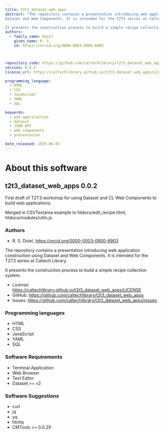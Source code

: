 ```yaml
---
title: t2t3_dataset_web_apps
abstract: "The repository contains a presentation introducing web application construction using
Dataset and Web Components. It is intended for the T2T3 series at Caltech Library.

It presents the construction process to build a simple recipe collection system."
authors:
  - family_name: Doiel
    given_name: R. S.
    id: https://orcid.org/0000-0003-0900-6903



repository_code: https://github.com/caltechlibrary/t2t3_dataset_web_apps
version: 0.0.2
license_url: https://caltechlibrary.github.io/t2t3_dataset_web_apps/LICENSE

programming_language:
  - HTML
  - CSS
  - JavaScript
  - YAML
  - SQL

keywords:
  - web applicaitons
  - dataset
  - JSON API
  - web components
  - presentation

date_released: 2025-06-03
---
```


About this software
===================

## t2t3_dataset_web_apps 0.0.2

First draft of T2T3 workshop for using Dataset and CL Web Components to build web applications.

Merged in CSVTextarea example to htdocs/edit_recipe.html, htdocs/modules/utils.js.

### Authors

- R. S. Doiel, <https://orcid.org/0000-0003-0900-6903>






The repository contains a presentation introducing web application construction using
Dataset and Web Components. It is intended for the T2T3 series at Caltech Library.

It presents the construction process to build a simple recipe collection system.

- License: <https://caltechlibrary.github.io/t2t3_dataset_web_apps/LICENSE>
- GitHub: <https://github.com/caltechlibrary/t2t3_dataset_web_apps>
- Issues: <https://github.com/caltechlibrary/t2t3_dataset_web_apps/issues>

### Programming languages

- HTML
- CSS
- JavaScript
- YAML
- SQL




### Software Requirements

- Terminal Application
- Web Browser
- Text Editor
- Dataset &gt;&#x3D; v2


### Software Suggestions

- curl
- jq
- yq
- htmlq
- CMTools &gt;&#x3D; 0.0.29


